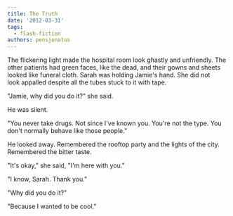 ```yaml
---
title: The Truth
date: '2012-03-31'
tags:
  - flash-fiction
authors: pensjonatus
---
```


The flickering light made the hospital room look ghastly and unfriendly. The
other patients had green faces, like the dead, and their gowns and sheets looked
like funeral cloth. Sarah was holding Jamie's hand. She did not
look appalled despite all the tubes stuck to it with tape.

<!-- truncate -->

"Jamie, why did you do it?" she said.

He was silent.

"You never take drugs. Not since I've known you. You're not the type. You don't
normally behave like those people."

He looked away. Remembered the rooftop party and the lights of the city.
Remembered the bitter taste.

"It's okay," she said, "I'm here with you."

"I know, Sarah. Thank you."

"Why did you do it?"

"Because I wanted to be cool."
